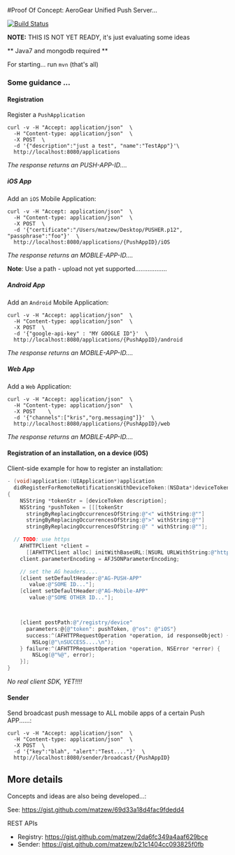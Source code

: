#Proof Of Concept: AeroGear Unified Push Server... 

[![Build Status](https://travis-ci.org/matzew/ag-up-poc.png)](https://travis-ci.org/matzew/ag-up-poc)

**NOTE:** THIS IS NOT YET READY, it's just evaluating some ideas

** Java7 and mongodb required **

For starting... run ```mvn``` (that's all)


### Some guidance ...

#### Registration

Register a ```PushApplication```
```
curl -v -H "Accept: application/json"  \
  -H "Content-type: application/json"  \ 
  -X POST  \ 
  -d '{"description":"just a test", "name":"TestApp"}'\
  http://localhost:8080/applications
```
_The response returns an PUSH-APP-ID...._

##### iOS App

Add an ```iOS``` Mobile Application:
```
curl -v -H "Accept: application/json"  \
  -H "Content-type: application/json"  \
  -X POST  \
  -d '{"certificate":"/Users/matzew/Desktop/PUSHER.p12", "passphrase":"foo"}'  \
  http://localhost:8080/applications/{PushAppID}/iOS
```
_The response returns an MOBILE-APP-ID...._

**Note**: Use a path - upload not yet supported..................

##### Android App

Add an ```Android``` Mobile Application:
```
curl -v -H "Accept: application/json"  \
  -H "Content-type: application/json"  \
  -X POST  \
  -d '{"google-api-key" : "MY GOOGLE ID"}'  \
  http://localhost:8080/applications/{PushAppID}/android
```
_The response returns an MOBILE-APP-ID...._

##### Web App

Add a ```Web``` Application:

```
curl -v -H "Accept: application/json"  \
  -H "Content-type: application/json"  \
  -X POST    \
  -d '{"channels":["kris","org.messaging"]}'  \
  http://localhost:8080/applications/{PushAppID}/web
```
_The response returns an MOBILE-APP-ID...._

#### Registration of an installation, on a device (iOS)

Client-side example for how to register an installation:

```ObjectiveC
- (void)application:(UIApplication*)application
  didRegisterForRemoteNotificationsWithDeviceToken:(NSData*)deviceToken
{
    NSString *tokenStr = [deviceToken description];
    NSString *pushToken = [[[tokenStr
      stringByReplacingOccurrencesOfString:@"<" withString:@""]
      stringByReplacingOccurrencesOfString:@">" withString:@""]
      stringByReplacingOccurrencesOfString:@" " withString:@""];

  // TODO: use https
    AFHTTPClient *client =
	  [[AFHTTPClient alloc] initWithBaseURL:[NSURL URLWithString:@"http://192.168.0.114:8080/"]];
    client.parameterEncoding = AFJSONParameterEncoding;

    // set the AG headers....
    [client setDefaultHeader:@"AG-PUSH-APP" 
	   value:@"SOME ID..."];
    [client setDefaultHeader:@"AG-Mobile-APP"
	   value:@"SOME OTHER ID..."];



    [client postPath:@"/registry/device"
	  parameters:@{@"token": pushToken, @"os": @"iOS"}
	  success:^(AFHTTPRequestOperation *operation, id responseObject) {
        NSLog(@"\nSUCCESS....\n");
    } failure:^(AFHTTPRequestOperation *operation, NSError *error) {
        NSLog(@"%@", error);
    }];
}
```
_No real client SDK, YET!!!!_


#### Sender

Send broadcast push message to ALL mobile apps of a certain Push APP......:

```
curl -v -H "Accept: application/json"  \
  -H "Content-type: application/json"  \
  -X POST  \
  -d '{"key":"blah", "alert":"Test...."}'  \
  http://localhost:8080/sender/broadcast/{PushAppID}
```


## More details

Concepts and ideas are also being developed...:

See:
https://gist.github.com/matzew/69d33a18d4fac9fdedd4

REST APIs

* Registry: https://gist.github.com/matzew/2da6fc349a4aaf629bce
* Sender: https://gist.github.com/matzew/b21c1404cc093825f0fb
